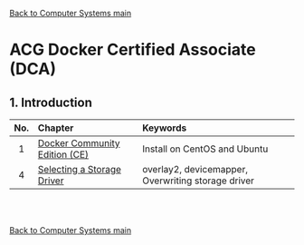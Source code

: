 [Back to Computer Systems main](../../../README.md)

# ACG Docker Certified Associate (DCA)

## 1. Introduction
|No.|Chapter|Keywords|
|:-:|:------|:-------|
|1|[Docker Community Edition (CE)](./02_01/note.md)|Install on CentOS and Ubuntu|
|4|[Selecting a Storage Driver](./02_04/note.md)|overlay2, devicemapper, Overwriting storage driver|



<br><br>


[Back to Computer Systems main](../../../README.md)